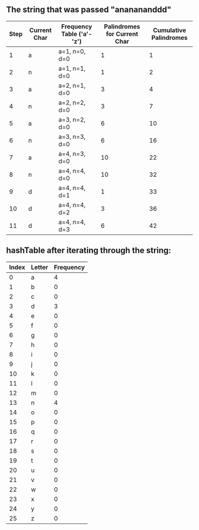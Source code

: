 ## The string that was passed "ananananddd"

| Step | Current Char | Frequency Table ('a'-'z')  | Palindromes for Current Char | Cumulative Palindromes |
| --- | --- | ------------------------------ | ---------------------------- | ---------------------- |
| 1   | a   | a=1, n=0, d=0                 | 1                            | 1                      |
| 2   | n   | a=1, n=1, d=0                 | 1                            | 2                      |
| 3   | a   | a=2, n=1, d=0                 | 3                            | 4                      |
| 4   | n   | a=2, n=2, d=0                 | 3                            | 7                      |
| 5   | a   | a=3, n=2, d=0                 | 6                            | 10                     |
| 6   | n   | a=3, n=3, d=0                 | 6                            | 16                     |
| 7   | a   | a=4, n=3, d=0                 | 10                           | 22                     |
| 8   | n   | a=4, n=4, d=0                 | 10                           | 32                     |
| 9   | d   | a=4, n=4, d=1                 | 1                            | 33                     |
| 10  | d   | a=4, n=4, d=2                 | 3                            | 36                     |
| 11  | d   | a=4, n=4, d=3                 | 6                            | 42                     |

## hashTable after iterating through the string:
| Index | Letter | Frequency |
|-------|--------|-----------|
|  0    |   a    |     4     |
|  1    |   b    |     0     |
|  2    |   c    |     0     |
|  3    |   d    |     3     |
|  4    |   e    |     0     |
|  5    |   f    |     0     |
|  6    |   g    |     0     |
|  7    |   h    |     0     |
|  8    |   i    |     0     |
|  9    |   j    |     0     |
| 10    |   k    |     0     |
| 11    |   l    |     0     |
| 12    |   m    |     0     |
| 13    |   n    |     4     |
| 14    |   o    |     0     |
| 15    |   p    |     0     |
| 16    |   q    |     0     |
| 17    |   r    |     0     |
| 18    |   s    |     0     |
| 19    |   t    |     0     |
| 20    |   u    |     0     |
| 21    |   v    |     0     |
| 22    |   w    |     0     |
| 23    |   x    |     0     |
| 24    |   y    |     0     |
| 25    |   z    |     0     |
